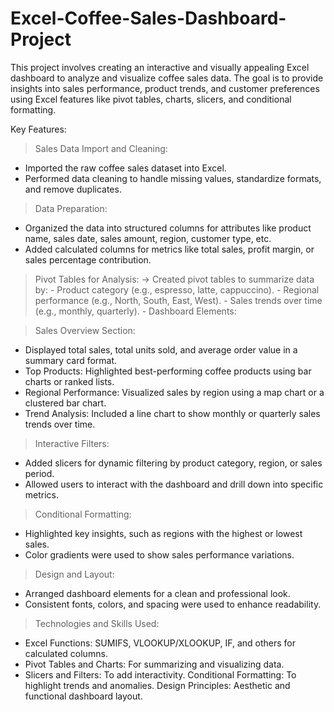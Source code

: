# Excel-Coffee-Sales-Dashboard-Project
This project involves creating an interactive and visually appealing Excel dashboard to analyze and visualize coffee sales data. The goal is to provide insights into sales performance, product trends, and customer preferences using Excel features like pivot tables, charts, slicers, and conditional formatting.

Key Features:

> Sales Data Import and Cleaning:
  - Imported the raw coffee sales dataset into Excel.
  - Performed data cleaning to handle missing values, standardize formats, and remove duplicates.

> Data Preparation:
  - Organized the data into structured columns for attributes like product name, sales date, sales amount, region, customer type, etc.
  - Added calculated columns for metrics like total sales, profit margin, or sales percentage contribution.

> Pivot Tables for Analysis:
  -> Created pivot tables to summarize data by:
      - Product category (e.g., espresso, latte, cappuccino).
      - Regional performance (e.g., North, South, East, West).
      - Sales trends over time (e.g., monthly, quarterly).
      - Dashboard Elements:

> Sales Overview Section: 
  - Displayed total sales, total units sold, and average order value in a summary card format.
  - Top Products: Highlighted best-performing coffee products using bar charts or ranked lists.
  - Regional Performance: Visualized sales by region using a map chart or a clustered bar chart.
  - Trend Analysis: Included a line chart to show monthly or quarterly sales trends over time.

> Interactive Filters:
  - Added slicers for dynamic filtering by product category, region, or sales period.
  - Allowed users to interact with the dashboard and drill down into specific metrics.

> Conditional Formatting:
  - Highlighted key insights, such as regions with the highest or lowest sales.
  - Color gradients were used to show sales performance variations.

> Design and Layout:
  - Arranged dashboard elements for a clean and professional look.
  - Consistent fonts, colors, and spacing were used to enhance readability.

> Technologies and Skills Used:
  - Excel Functions: SUMIFS, VLOOKUP/XLOOKUP, IF, and others for calculated columns.
  - Pivot Tables and Charts: For summarizing and visualizing data.
  - Slicers and Filters: To add interactivity.
Conditional Formatting: To highlight trends and anomalies.
Design Principles: Aesthetic and functional dashboard layout.
